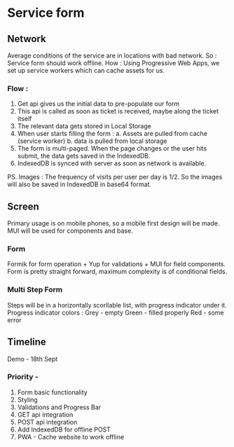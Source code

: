 # Service form

## Network

Average conditions of the service are in locations with bad network.
So : Service form should work offline.
How : Using Progressive Web Apps, we set up service workers which can cache assets for us.

### Flow :

1. Get api gives us the initial data to pre-populate our form
2. This api is called as soon as ticket is received, maybe along the ticket itself
3. The relevant data gets stored in Local Storage
4. When user starts filling the form :
   a. Assets are pulled from cache (service worker)
   b. data is pulled from local storage
5. The form is multi-paged. When the page changes or the user hits submit, the data gets saved in the IndexedDB.
6. IndexedDB is synced with server as soon as network is available.

PS. Images :
The frequency of visits per user per day is 1/2.
So the images will also be saved in IndexedDB in base64 format.

## Screen

Primary usage is on mobile phones, so a mobile first design will be made.
MUI will be used for components and base.

### Form

Formik for form operation + Yup for validations + MUI for field components.
Form is pretty straight forward, maximum complexity is of conditional fields.

### Multi Step Form

Steps will be in a horizontally scorllable list, with progress indicator under it.
Progress indicator colors :
Grey - empty
Green - filled properly
Red - some error

## Timeline

Demo - 18th Sept

### Priority -

1. Form basic functionality
2. Styling
3. Validations and Progress Bar
4. GET api integration
5. POST api integration
6. Add IndexedDB for offline POST
7. PWA - Cache website to work offline
